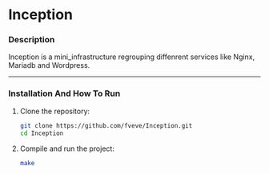 # **Inception**

### **Description**  
Inception is a mini_infrastructure regrouping diffenrent services like Nginx, Mariadb and Wordpress.

---

### **Installation And How To Run**  

1. Clone the repository:
   ```bash
   git clone https://github.com/fveve/Inception.git
   cd Inception

2. Compile and run the project:
   ```bash
   make
